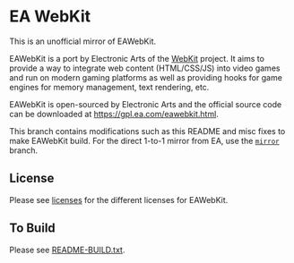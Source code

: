 # EA WebKit 

This is an unofficial mirror of EAWebKit.

EAWebKit is a port by Electronic Arts of the [WebKit](https://webkit.org/) project. It aims to provide a way to integrate web content (HTML/CSS/JS) into video games and run on modern gaming platforms as well as providing hooks for game engines for memory management, text rendering, etc.

EAWebKit is open-sourced by Electronic Arts and the official source code can be downloaded at https://gpl.ea.com/eawebkit.html.

This branch contains modifications such as this README and misc fixes to make EAWebKit build. For the direct 1-to-1 mirror from EA, use the [`mirror`](https://github.com/ychin/EAWebKit/tree/mirror) branch.

## License 
Please see [licenses](licenses) for the different licenses for EAWebKit.

## To Build
Please see [README-BUILD.txt](README-BUILD.txt).
